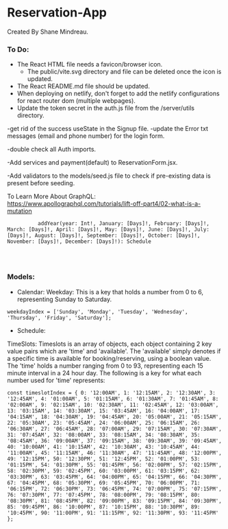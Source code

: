# Reservation-App
Created By Shane Mindreau.


### To Do:
- The React HTML file needs a favicon/browser icon.
    - The public/vite.svg directory and file can be deleted once the icon is updated.
- The React README.md file should be updated.
- When deploying on netlify, don't forget to add the netlify configurations for react router dom (multiple webpages).
- Update the token secret in the auth.js file from the /server/utils directory.

-get rid of the success useState in the Signup file.
-update the Error txt messages (email and phone number) for the login form.

-double check all Auth imports.

-Add services and payment(default) to ReservationForm.jsx.

-Add validators to the models/seed.js file to check if pre-existing data is present before seeding.

To Learn More About GraphQL:
https://www.apollographql.com/tutorials/lift-off-part4/02-what-is-a-mutation

```
          addYear(year: Int!, January: [Days]!, February: [Days]!, March: [Days]!, April: [Days]!, May: [Days]!, June: [Days]!, July: [Days]!, August: [Days]!, September: [Days]!, October: [Days]!, November: [Days]!, December: [Days]!): Schedule

          
  
```

### Models:

- Calendar:
Weekday: This is a key that holds a number from 0 to 6, representing Sunday to Saturday.
```
weekdayIndex = ['Sunday', 'Monday', 'Tuesday', 'Wednesday', 'Thursday', 'Friday', 'Saturday'];
````

- Schedule:

TimeSlots: Timeslots is an array of objects, each object containing 2 key value pairs which are 'time' and 'available'. The 'available' simply denotes if a specific time is available for booking/reserving, using a boolean value. The 'time' holds a number ranging from 0 to 93, representing each 15 minute interval in a 24 hour day. The following is a key for what each number used for 'time' represents:
```
const timeslotIndex = { 0: '12:00AM', 1: '12:15AM', 2: '12:30AM', 3: '12:45AM', 4: '01:00AM', 5: '01:15AM', 6: '01:30AM', 7: '01:45AM', 8: '02:00AM', 9: '02:15AM', 10: '02:30AM', 11: '02:45AM', 12: '03:00AM', 13: '03:15AM', 14: '03:30AM', 15: '03:45AM', 16: '04:00AM', 17: '04:15AM', 18: '04:30AM', 19: '04:45AM', 20: '05:00AM', 21: '05:15AM', 22: '05:30AM', 23: '05:45AM', 24: '06:00AM', 25: '06:15AM', 26: '06:30AM', 27: '06:45AM', 28: '07:00AM', 29: '07:15AM', 30: '07:30AM', 31: '07:45AM', 32: '08:00AM', 33: '08:15AM', 34: '08:30AM', 35: '08:45AM', 36: '09:00AM', 37: '09:15AM', 38: '09:30AM', 39: '09:45AM', 40: '10:00AM', 41: '10:15AM', 42: '10:30AM', 43: '10:45AM', 44: '11:00AM', 45: '11:15AM', 46: '11:30AM', 47: '11:45AM', 48: '12:00PM', 49: '12:15PM', 50: '12:30PM', 51: '12:45PM', 52: '01:00PM', 53: '01:15PM', 54: '01:30PM', 55: '01:45PM', 56: '02:00PM', 57: '02:15PM', 58: '02:30PM', 59: '02:45PM', 60: '03:00PM', 61: '03:15PM', 62: '03:30PM', 63: '03:45PM', 64: '04:00PM', 65: '04:15PM', 66: '04:30PM', 67: '04:45PM', 68: '05:30PM', 69: '05:45PM', 70: '06:00PM', 71: '06:15PM', 72: '06:30PM', 73: '06:45PM', 74: '07:00PM', 75: '07:15PM', 76: '07:30PM', 77: '07:45PM', 78: '08:00PM', 79: '08:15PM', 80: '08:30PM', 81: '08:45PM', 82: '09:00PM', 83: '09:15PM', 84: '09:30PM', 85: '09:45PM', 86: '10:00PM', 87: '10:15PM', 88: '10:30PM', 89: '10:45PM', 90: '11:00PM', 91: '11:15PM', 92: '11:30PM', 93: '11:45PM'
};
```